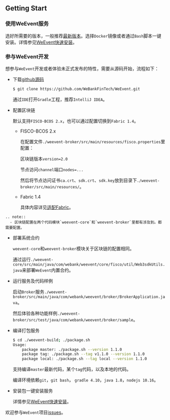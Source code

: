 ## Getting Start

### 使用WeEvent服务

选好所需要的版本，一般推荐[最新版本](https://github.com/WeBankFinTech/WeEvent/releases)。选择`Docker`镜像或者通过`Bash`脚本一键安装。详情参见[WeEvent快速安装](../install/quickinstall.html)。

### 参与WeEvent开发

想参与`WeEvent`开发或者体验未正式发布的特性，需要从源码开始，流程如下：

- 下载[github源码](https://github.com/WeBankFinTech/WeEvent)

  ```bash
  $ git clone https://github.com/WeBankFinTech/WeEvent.git
  ```

  通过`IDE`打开`Gradle`工程，推荐`IntelliJ IDEA`。

- 配置区块链

  默认支持`FISCO-BCOS 2.x`，也可以通过配置切换到`Fabric 1.4`。

  - FISCO-BCOS 2.x

    在配置文件`./weevent-broker/src/main/resources/fisco.properties`里配置：

    区块链版本`version=2.0`

    节点访问`channel`端口`nodes=...`

    然后将节点访问证书`ca.crt`、`sdk.crt`、`sdk.key`放到目录下`./weevent-broker/src/main/resources/`。

  - Fabric 1.4

    具体内容详见[适配Fabric](https://weeventdoc.readthedocs.io/zh_CN/latest/advanced/fabric.html)。
    
```eval_rst
.. note::
  - 区块链配置在两个代码模块`weevent-core`和`weevent-broker`里都有涉及到。都需要配置。
```
- 部署系统合约

  `weevent-core`和`weevent-broker`模块关于区块链的配置相同。

  通过运行`./weevent-core/src/main/java/com/webank/weevent/core/fisco/util/Web3sdkUtils.java`来部署`WeEvent`内置合约。

- 运行服务及代码样例

  启动`Broker`服务`./weevent-broker/src/main/java/com/webank/weevent/broker/BrokerApplication.java`。

  然后体验各种功能样例`./weevent-broker/src/test/java/com/webank/weevent/broker/sample`。

- 编译打包服务

  ```bash
  $ cd ./weevent-build; ./package.sh
  Usage:
      package master: ./package.sh --version 1.1.0
      package tag: ./package.sh --tag v1.1.0 --version 1.1.0
      package local: ./package.sh --tag local --version 1.1.0
  ```

  支持编译`master`最新代码，某个`tag`代码，以及本地的代码。

  编译环境依赖`git`，`git bash`， `gradle 4.10`，`java 1.8`，`nodejs 10.16`。

- 安装包一键安装服务

  详情参见[WeEvent快速安装](../install/quickinstall.html)。


欢迎参与`WeEvent`项目[issues](https://github.com/WeBankFinTech/WeEvent/issues)。

